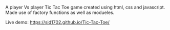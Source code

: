 A player Vs player Tic Tac Toe game created using html, css and javascript. Made use of factory functions as well as modueles.

Live demo: https://sid1702.github.io/Tic-Tac-Toe/
